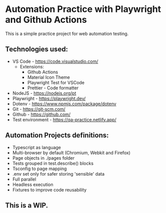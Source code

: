 # Automation Practice with Playwright and Github Actions
This is a simple practice project for web automation testing.
## Technologies used:
- VS Code - https://code.visualstudio.com/
    - Extensions: 
        - Github Actions
        - Material Icon Theme
        - Playwright Test for VSCode
        - Prettier - Code formatter
- NodeJS - https://nodejs.org/pt
- Playwright - https://playwright.dev/
- Dotenv - https://www.npmjs.com/package/dotenv
- Git - https://git-scm.com/
- Github - https://github.com/
- Test environment - https://qa-practice.netlify.app/
## Automation Projects definitions:
- Typescript as language
- Multi-browser by default (Chromium, Webkit and Firefox)
- Page objects in ./pages folder
- Tests grouped in test.describe() blocks
- Tsconfig to page mapping
- .env set only for safer storing 'sensible' data
- Full parallel
- Headless execution
- Fixtures to improve code reusability

## This is a WIP.